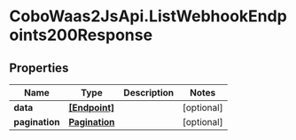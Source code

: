 # CoboWaas2JsApi.ListWebhookEndpoints200Response

## Properties

Name | Type | Description | Notes
------------ | ------------- | ------------- | -------------
**data** | [**[Endpoint]**](Endpoint.md) |  | [optional] 
**pagination** | [**Pagination**](Pagination.md) |  | [optional] 


